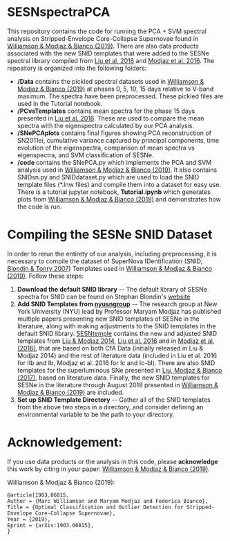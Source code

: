 # SESNspectraPCA

This repository contains the code for running the PCA + SVM spectral analysis on Stripped-Envelope Core-Collapse Supernovae found in [Williamson & Modjaz & Bianco (2019)](https://arxiv.org/abs/1903.06815). There are also data products associated with the new SNID templates that were added to the SESNe spectral library compiled from [Liu et al. 2016](http://adsabs.harvard.edu/abs/2016ApJ...827...90L) and [Modjaz et al. 2016](http://adsabs.harvard.edu/abs/2016ApJ...832..108M). The repository is organized into the following folders:
- <b>/Data</b> contains the pickled spectral datasets used in [Williamson & Modjaz & Bianco (2019)](https://arxiv.org/abs/1903.06815) at phases 0, 5, 10, 15 days relative to V-band maximum. The spectra have been preprocessed. These pickled files are used in the Tutorial notebook.
- <b>/PCvsTemplates</b> contains mean spectra for the phase 15 days presented in [Liu et al. 2016](http://adsabs.harvard.edu/abs/2016ApJ...827...90L). These are used to compare the mean spectra with the eigenspectra calculated by our PCA analysis.
- <b>/SNePCAplots</b> contains final figures showing PCA reconstruction of SN2011ei, cumulative variance captured by principal components, time evolution of the eigenspectra, comparison of mean spectra vs eigenspectra, and SVM classification of SESNe.
- <b>/code </b> contains the SNePCA.py which implements the PCA and SVM analysis used in [Williamson & Modjaz & Bianco (2019)](https://arxiv.org/abs/1903.06815). It also contains SNIDsn.py and SNIDdataset.py which are used to load the SNID template files (\*.lnw files) and compile them into a dataset for easy use. There is a tutorial jupyter notebook, <b> Tutorial.ipynb </b> which generates plots from [Williamson & Modjaz & Bianco (2019)](https://arxiv.org/abs/1903.06815) and demonstrates how the code is run.

# Compiling the SESNe SNID Dataset

In order to rerun the entirety of our analysis, including preprocessing, it is necessary to compile the dataset of SuperNova IDentification (SNID; [Blondin & Tonry 2007](https://iopscience.iop.org/article/10.1086/520494/meta)) Templates used in [Williamson & Modjaz & Bianco (2019)](https://arxiv.org/abs/1903.06815). Follow these steps:

1. <b>Download the default SNID library</b> -- The default library of SESNe spectra for SNID can be found on Stephan Blondin's [website](https://people.lam.fr/blondin.stephane/software/snid/)
2. <b>Add SNID Templates from [nyusngroup](https://github.com/nyusngroup/SESNtemple)</b> -- The research group at New York University (NYU) lead by Professor Maryam Modjaz has published multiple papers presenting new SNID templates of SESNe in the literature, along with making adjustments to the SNID templates in the default SNID library. [SESNtemple](https://github.com/nyusngroup/SESNtemple) contains the new and adjusted SNID templates from [Liu & Modjaz 2014](http://adsabs.harvard.edu/abs/2014arXiv1405.1437L), [Liu et al. 2016](http://adsabs.harvard.edu/abs/2016ApJ...827...90L) and in [Modjaz et al. (2016)](http://adsabs.harvard.edu/abs/2016ApJ...832..108M), that are based on both CfA Data (initially released in Liu & Modjaz 2014) and the rest of literature data (included in Liu et al. 2016 for IIb and Ib, Modjaz et al. 2016 for Ic and Ic-bl). There are also SNID templates for the superluminous SNe presented in [Liu, Modjaz & Bianco (2017)](http://adsabs.harvard.edu/abs/2016arXiv161207321L), based on literature data. Finally, the new SNID templates for SESNe in the literature through August 2018 presented in [Williamson & Modjaz & Bianco (2019)](https://arxiv.org/abs/1903.06815) are included.
3. <b>Set up SNID Template Directory</b> -- Gather all of the SNID templates from the above two steps in a directory, and consider defining an environmental variable to be the path to your directory.

# Acknowledgement:

If you use data products or the analysis in this code, please <b>acknowledge</b> this work by citing in your paper: [Williamson & Modjaz & Bianco (2019)](https://arxiv.org/abs/1903.06815).

Williamson & Modjaz & Bianco (2019):

  	@article{1903.06815,
    Author = {Marc Williamson and Maryam Modjaz and Federica Bianco},
    Title = {Optimal Classification and Outlier Detection for Stripped-Envelope Core-Collapse Supernovae},
    Year = {2019},
    Eprint = {arXiv:1903.06815},
    }

